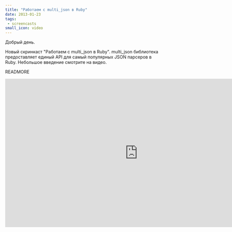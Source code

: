```yaml
---
title: "Работаем с multi_json в Ruby"
date: 2013-01-23
tags:
 - screencasts
small_icon: video
---
```


Добрый день.

Новый скринкаст "Работаем с multi\_json в Ruby". multi\_json библиотека предоставляет единый API для самый популярных JSON парсеров в Ruby. Небольшое введение смотрите на видео.

READMORE

<iframe width="853" height="480" src="http://www.youtube.com/embed/4a2p00joD44" frameborder="0" allowfullscreen></iframe>
